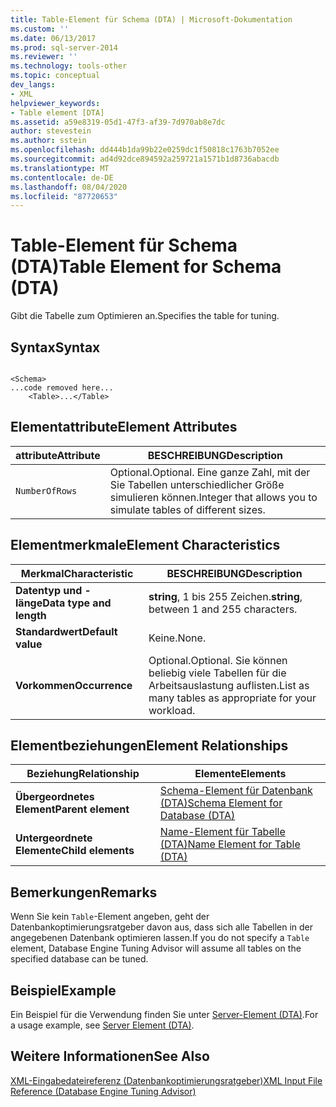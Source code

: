 ```yaml
---
title: Table-Element für Schema (DTA) | Microsoft-Dokumentation
ms.custom: ''
ms.date: 06/13/2017
ms.prod: sql-server-2014
ms.reviewer: ''
ms.technology: tools-other
ms.topic: conceptual
dev_langs:
- XML
helpviewer_keywords:
- Table element [DTA]
ms.assetid: a59e8319-05d1-47f3-af39-7d970ab8e7dc
author: stevestein
ms.author: sstein
ms.openlocfilehash: dd444b1da99b22e0259dc1f50818c1763b7052ee
ms.sourcegitcommit: ad4d92dce894592a259721a1571b1d8736abacdb
ms.translationtype: MT
ms.contentlocale: de-DE
ms.lasthandoff: 08/04/2020
ms.locfileid: "87720653"
---
```

# <a name="table-element-for-schema-dta"></a><span data-ttu-id="b67e0-102">Table-Element für Schema (DTA)</span><span class="sxs-lookup"><span data-stu-id="b67e0-102">Table Element for Schema (DTA)</span></span>
  <span data-ttu-id="b67e0-103">Gibt die Tabelle zum Optimieren an.</span><span class="sxs-lookup"><span data-stu-id="b67e0-103">Specifies the table for tuning.</span></span>  
  
## <a name="syntax"></a><span data-ttu-id="b67e0-104">Syntax</span><span class="sxs-lookup"><span data-stu-id="b67e0-104">Syntax</span></span>  
  
```  
  
<Schema>  
...code removed here...  
    <Table>...</Table>  
```  
  
## <a name="element-attributes"></a><span data-ttu-id="b67e0-105">Elementattribute</span><span class="sxs-lookup"><span data-stu-id="b67e0-105">Element Attributes</span></span>  
  
|<span data-ttu-id="b67e0-106">attribute</span><span class="sxs-lookup"><span data-stu-id="b67e0-106">Attribute</span></span>|<span data-ttu-id="b67e0-107">BESCHREIBUNG</span><span class="sxs-lookup"><span data-stu-id="b67e0-107">Description</span></span>|  
|---------------|-----------------|  
|`NumberOfRows`|<span data-ttu-id="b67e0-108">Optional.</span><span class="sxs-lookup"><span data-stu-id="b67e0-108">Optional.</span></span> <span data-ttu-id="b67e0-109">Eine ganze Zahl, mit der Sie Tabellen unterschiedlicher Größe simulieren können.</span><span class="sxs-lookup"><span data-stu-id="b67e0-109">Integer that allows you to simulate tables of different sizes.</span></span>|  
  
## <a name="element-characteristics"></a><span data-ttu-id="b67e0-110">Elementmerkmale</span><span class="sxs-lookup"><span data-stu-id="b67e0-110">Element Characteristics</span></span>  
  
|<span data-ttu-id="b67e0-111">Merkmal</span><span class="sxs-lookup"><span data-stu-id="b67e0-111">Characteristic</span></span>|<span data-ttu-id="b67e0-112">BESCHREIBUNG</span><span class="sxs-lookup"><span data-stu-id="b67e0-112">Description</span></span>|  
|--------------------|-----------------|  
|<span data-ttu-id="b67e0-113">**Datentyp und -länge**</span><span class="sxs-lookup"><span data-stu-id="b67e0-113">**Data type and length**</span></span>|<span data-ttu-id="b67e0-114">**string**, 1 bis 255 Zeichen.</span><span class="sxs-lookup"><span data-stu-id="b67e0-114">**string**, between 1 and 255 characters.</span></span>|  
|<span data-ttu-id="b67e0-115">**Standardwert**</span><span class="sxs-lookup"><span data-stu-id="b67e0-115">**Default value**</span></span>|<span data-ttu-id="b67e0-116">Keine.</span><span class="sxs-lookup"><span data-stu-id="b67e0-116">None.</span></span>|  
|<span data-ttu-id="b67e0-117">**Vorkommen**</span><span class="sxs-lookup"><span data-stu-id="b67e0-117">**Occurrence**</span></span>|<span data-ttu-id="b67e0-118">Optional.</span><span class="sxs-lookup"><span data-stu-id="b67e0-118">Optional.</span></span> <span data-ttu-id="b67e0-119">Sie können beliebig viele Tabellen für die Arbeitsauslastung auflisten.</span><span class="sxs-lookup"><span data-stu-id="b67e0-119">List as many tables as appropriate for your workload.</span></span>|  
  
## <a name="element-relationships"></a><span data-ttu-id="b67e0-120">Elementbeziehungen</span><span class="sxs-lookup"><span data-stu-id="b67e0-120">Element Relationships</span></span>  
  
|<span data-ttu-id="b67e0-121">Beziehung</span><span class="sxs-lookup"><span data-stu-id="b67e0-121">Relationship</span></span>|<span data-ttu-id="b67e0-122">Elemente</span><span class="sxs-lookup"><span data-stu-id="b67e0-122">Elements</span></span>|  
|------------------|--------------|  
|<span data-ttu-id="b67e0-123">**Übergeordnetes Element**</span><span class="sxs-lookup"><span data-stu-id="b67e0-123">**Parent element**</span></span>|[<span data-ttu-id="b67e0-124">Schema-Element für Datenbank &#40;DTA&#41;</span><span class="sxs-lookup"><span data-stu-id="b67e0-124">Schema Element for Database &#40;DTA&#41;</span></span>](schema-element-for-database-dta.md)|  
|<span data-ttu-id="b67e0-125">**Untergeordnete Elemente**</span><span class="sxs-lookup"><span data-stu-id="b67e0-125">**Child elements**</span></span>|[<span data-ttu-id="b67e0-126">Name-Element für Tabelle &#40;DTA&#41;</span><span class="sxs-lookup"><span data-stu-id="b67e0-126">Name Element for Table &#40;DTA&#41;</span></span>](name-element-for-table-dta.md)|  
  
## <a name="remarks"></a><span data-ttu-id="b67e0-127">Bemerkungen</span><span class="sxs-lookup"><span data-stu-id="b67e0-127">Remarks</span></span>  
 <span data-ttu-id="b67e0-128">Wenn Sie kein `Table`-Element angeben, geht der Datenbankoptimierungsratgeber davon aus, dass sich alle Tabellen in der angegebenen Datenbank optimieren lassen.</span><span class="sxs-lookup"><span data-stu-id="b67e0-128">If you do not specify a `Table` element, Database Engine Tuning Advisor will assume all tables on the specified database can be tuned.</span></span>  
  
## <a name="example"></a><span data-ttu-id="b67e0-129">Beispiel</span><span class="sxs-lookup"><span data-stu-id="b67e0-129">Example</span></span>  
 <span data-ttu-id="b67e0-130">Ein Beispiel für die Verwendung finden Sie unter [Server-Element &#40;DTA&#41;](server-element-dta.md).</span><span class="sxs-lookup"><span data-stu-id="b67e0-130">For a usage example, see [Server Element &#40;DTA&#41;](server-element-dta.md).</span></span>  
  
## <a name="see-also"></a><span data-ttu-id="b67e0-131">Weitere Informationen</span><span class="sxs-lookup"><span data-stu-id="b67e0-131">See Also</span></span>  
 [<span data-ttu-id="b67e0-132">XML-Eingabedateireferenz &#40;Datenbankoptimierungsratgeber&#41;</span><span class="sxs-lookup"><span data-stu-id="b67e0-132">XML Input File Reference &#40;Database Engine Tuning Advisor&#41;</span></span>](xml-input-file-reference-database-engine-tuning-advisor.md)  
  
  
